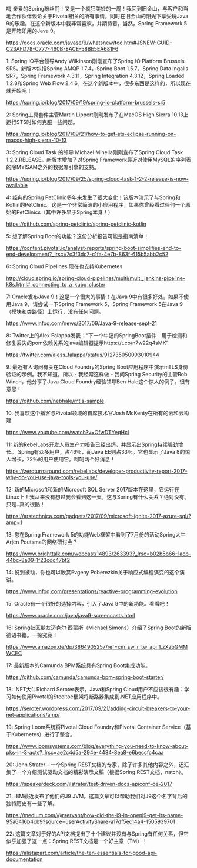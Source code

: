 嗨,亲爱的Spring粉丝们！又是一个疯狂美妙的一周！我回到旧金山，与客户和当地合作伙伴谈论关于Pivotal相关的所有事情，同时在旧金山的阳光下享受玩Java 9的乐趣。在这个新版本中我非常喜欢，并期待着，当然，Spring Framework 5是开箱即用的Java 9。

https://docs.oracle.com/javase/9/whatsnew/toc.htm#JSNEW-GUID-C23AFD78-C777-460B-8ACE-58BE5EA681F6


1:  Spring IO平台领导Andy Wilkinson刚刚宣布了Spring IO Platform Brussels SR5。新版本包括Spring AMQP 1.7.4，Spring Boot 1.5.7，Spring Data Ingalls SR7，Spring Framework 4.3.11，Spring Integration 4.3.12，Spring Loaded 1.2.8和Spring Web Flow 2.4.6。在这个新版本中，很多东西是这样的，所以现在就开始吧！

https://spring.io/blog/2017/09/19/spring-io-platform-brussels-sr5

2:  Spring工具套件主管Martin Lippert刚刚发布了在MacOS High Sierra 10.13上运行STS时如何克服一些问题。

https://spring.io/blog/2017/09/21/how-to-get-sts-eclipse-running-on-macos-high-sierra-10-13

3:  Spring Cloud Task 的领导 Michael Minella刚刚宣布了Spring Cloud Task 1.2.2.RELEASE。新版本增加了对Spring Framework最近对使用MySQL的序列表的除MYISAM之外的数据库引擎的支持。

https://spring.io/blog/2017/09/25/spring-cloud-task-1-2-2-release-is-now-available

4:  经典的Spring PetClinic多年来发生了很大变化！该版本演示了与Spring和Kotlin的PetClinic。这是一个非常简洁的小应用程序，如果你曾经看过任何一个原始的PetClinics（其中许多早于Spring本身！）

https://github.com/spring-petclinic/spring-petclinic-kotlin

5:  想了解Spring Boot的功能？这份分析报告可能是指南清单！

https://content.pivotal.io/analyst-reports/spring-boot-simplifies-end-to-end-development?_lrsc=7c3f3dc7-c1fa-4e7b-863f-615b5abb2c52

6:  Spring Cloud Pipelines 现在也支持Kubernetes

http://cloud.spring.io/spring-cloud-pipelines/multi/multi_jenkins-pipeline-k8s.html#_connecting_to_a_kubo_cluster

7:  Oracle发布Java 9！这是一个很大的事情！在Java 9中有很多好处。如果不使用Java 9，请尝试一下Spring Framework 5，Spring Framework 5在Java 9（模块和类路径）上运行，没有任何问题。

https://www.infoq.com/news/2017/09/Java-9-release-sept-21

8:  Twitter上的Alex Falappa发表：“下一个牛逼的SpringBoot插件：用于检测和修复丢失的pom依赖关系的java编辑器提示https://t.co/n7w22q4sMK”

https://twitter.com/aless_falappa/status/912735050093010944

9:  最近有人询问有关在Cloud Foundry的Spring Boot应用程序中演示mTLS身份验证的示例。我不知道，所以 - 我经常这样做 - 我问Spring Security的主管Rob Winch，他分享了Java Cloud Foundry经验领导Ben Hale这个惊人的例子。很有意思！

https://github.com/nebhale/mtls-sample

10:  我喜欢这个播客与Pivotal领域的首席技术官Josh McKenty在所有的云和云构建

https://www.youtube.com/watch?v=OfwDTYeqHcI

11:  新的RebelLabs开发人员生产力报告已经出炉，并显示出Spring持续强劲增长。 Spring有众多用户，占46％，而Java EE则占33％。它也显示了Java 8的惊人增长，72％的用户使用它。呵呵两个好消息！

https://zeroturnaround.com/rebellabs/developer-productivity-report-2017-why-do-you-use-java-tools-you-use/

12:  新的Microsoft和新的Microsoft SQL Server 2017版本在这里，它运行在Linux上！我从来没有想过我会看到这一天。这与Spring有什么关系？绝对没有。只是..真的很酷！

https://arstechnica.com/gadgets/2017/09/microsoft-ignite-2017-azure-sql/?amp=1

13:  您在Spring Framework 5的功能Web框架中看到了7月份的活动Spring大牛Arjen Poutsma的网络研讨会？

https://www.brighttalk.com/webcast/14893/263393?_lrsc=b02b5b66-1acb-44bc-8a09-1f23cdc47bf2

14:  说到被动，你也可以欣赏Evgeny Poberezkin关于响应式编程演变的这个演讲。

https://www.infoq.com/presentations/reactive-programming-evolution

15:  Oracle有一个很好的选择内容，引入了Java 9中的新功能。看看吧！

https://www.oracle.com/java/java9-screencasts.html

16:  Spring社区朋友迈克尔·西蒙斯（Michael Simons）介绍了Spring Boot的新版德语书籍。一探究竟！

https://www.amazon.de/dp/3864905257/ref=cm_sw_r_tw_api_1.zXzbGMMWCEC

17:  最新版本的Camunda BPM系统具有Spring Boot集成功能。

https://github.com/camunda/camunda-bpm-spring-boot-starter/

18:  .NET大牛Richard Seroter表示，Java和Spring Cloud用户不应该很有趣：学习如何使用Pivotal的Steeltoe框架将断路器集成到.NET应用程序中。

https://seroter.wordpress.com/2017/09/21/adding-circuit-breakers-to-your-net-applications/amp/

19:  Spring Loom系统将Pivotal Cloud Foundry和Pivotal Container Service（基于Kubernetes）进行了整合。

https://www.loomsystems.com/blog/everything-you-need-to-know-about-pks-in-3-acts?_lrsc=ae2c4d5a-294e-4484-8ea8-e6beccfc4caa

20:  Jenn Strater - 一个Spring REST文档的专家，除了许多其他内容之外，还汇集了一个介绍测试驱动文档的精彩演示文稿（根据Spring REST文档，natch）。

https://speakerdeck.com/jlstrater/test-driven-docs-apiconf-de-2017

21:  IBM最近发布了他们的J9 JVM。这篇文章可以帮助我们对J9这个名字背后的独特历史有一些了解。

https://medium.com/@rservant/how-did-the-j9-in-openj9-get-its-name-95a6416b4cb9?source=userActivityShare-a17df5ec14a4-1505939701

22:  这篇文章对于好的API文档提出了十个建议并没有与Spring有任何关系，但它似乎加强了这一点：Spring REST文档是一个好主意（TM）！

https://alistapart.com/article/the-ten-essentials-for-good-api-documentation
